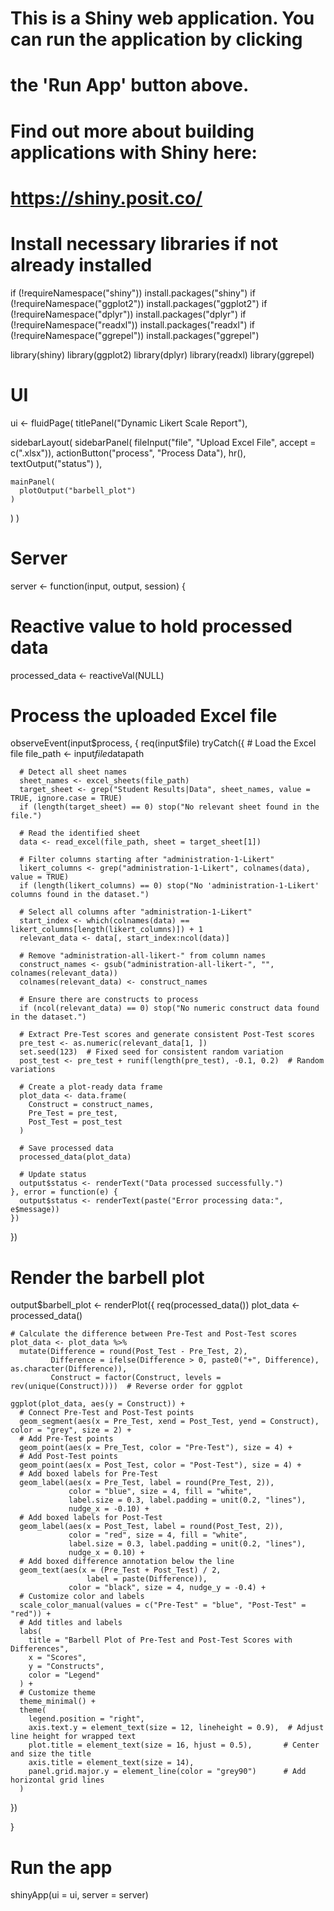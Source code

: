 # This is a Shiny web application. You can run the application by clicking
# the 'Run App' button above.
#
# Find out more about building applications with Shiny here:
#
#    https://shiny.posit.co/
#

# Install necessary libraries if not already installed
if (!requireNamespace("shiny")) install.packages("shiny")
if (!requireNamespace("ggplot2")) install.packages("ggplot2")
if (!requireNamespace("dplyr")) install.packages("dplyr")
if (!requireNamespace("readxl")) install.packages("readxl")
if (!requireNamespace("ggrepel")) install.packages("ggrepel")

library(shiny)
library(ggplot2)
library(dplyr)
library(readxl)
library(ggrepel)

# UI
ui <- fluidPage(
  titlePanel("Dynamic Likert Scale Report"),
  
  sidebarLayout(
    sidebarPanel(
      fileInput("file", "Upload Excel File", accept = c(".xlsx")),
      actionButton("process", "Process Data"),
      hr(),
      textOutput("status")
    ),
    
    mainPanel(
      plotOutput("barbell_plot")
    )
  )
)

# Server
server <- function(input, output, session) {
  # Reactive value to hold processed data
  processed_data <- reactiveVal(NULL)
  
  # Process the uploaded Excel file
  observeEvent(input$process, {
    req(input$file)
    tryCatch({
      # Load the Excel file
      file_path <- input$file$datapath
      
      # Detect all sheet names
      sheet_names <- excel_sheets(file_path)
      target_sheet <- grep("Student Results|Data", sheet_names, value = TRUE, ignore.case = TRUE)
      if (length(target_sheet) == 0) stop("No relevant sheet found in the file.")
      
      # Read the identified sheet
      data <- read_excel(file_path, sheet = target_sheet[1])
      
      # Filter columns starting after "administration-1-Likert"
      likert_columns <- grep("administration-1-Likert", colnames(data), value = TRUE)
      if (length(likert_columns) == 0) stop("No 'administration-1-Likert' columns found in the dataset.")
      
      # Select all columns after "administration-1-Likert"
      start_index <- which(colnames(data) == likert_columns[length(likert_columns)]) + 1
      relevant_data <- data[, start_index:ncol(data)]
      
      # Remove "administration-all-likert-" from column names
      construct_names <- gsub("administration-all-likert-", "", colnames(relevant_data))
      colnames(relevant_data) <- construct_names
      
      # Ensure there are constructs to process
      if (ncol(relevant_data) == 0) stop("No numeric construct data found in the dataset.")
      
      # Extract Pre-Test scores and generate consistent Post-Test scores
      pre_test <- as.numeric(relevant_data[1, ])
      set.seed(123)  # Fixed seed for consistent random variation
      post_test <- pre_test + runif(length(pre_test), -0.1, 0.2)  # Random variations
      
      # Create a plot-ready data frame
      plot_data <- data.frame(
        Construct = construct_names,
        Pre_Test = pre_test,
        Post_Test = post_test
      )
      
      # Save processed data
      processed_data(plot_data)
      
      # Update status
      output$status <- renderText("Data processed successfully.")
    }, error = function(e) {
      output$status <- renderText(paste("Error processing data:", e$message))
    })
  })
  
  
  # Render the barbell plot
  output$barbell_plot <- renderPlot({
    req(processed_data())
    plot_data <- processed_data()
    
    # Calculate the difference between Pre-Test and Post-Test scores
    plot_data <- plot_data %>% 
      mutate(Difference = round(Post_Test - Pre_Test, 2),
             Difference = ifelse(Difference > 0, paste0("+", Difference), as.character(Difference)),
             Construct = factor(Construct, levels = rev(unique(Construct))))  # Reverse order for ggplot
    
    ggplot(plot_data, aes(y = Construct)) +
      # Connect Pre-Test and Post-Test points
      geom_segment(aes(x = Pre_Test, xend = Post_Test, yend = Construct), color = "grey", size = 2) +
      # Add Pre-Test points
      geom_point(aes(x = Pre_Test, color = "Pre-Test"), size = 4) +
      # Add Post-Test points
      geom_point(aes(x = Post_Test, color = "Post-Test"), size = 4) +
      # Add boxed labels for Pre-Test
      geom_label(aes(x = Pre_Test, label = round(Pre_Test, 2)), 
                 color = "blue", size = 4, fill = "white", 
                 label.size = 0.3, label.padding = unit(0.2, "lines"),
                 nudge_x = -0.10) +
      # Add boxed labels for Post-Test
      geom_label(aes(x = Post_Test, label = round(Post_Test, 2)), 
                 color = "red", size = 4, fill = "white", 
                 label.size = 0.3, label.padding = unit(0.2, "lines"),
                 nudge_x = 0.10) +
      # Add boxed difference annotation below the line
      geom_text(aes(x = (Pre_Test + Post_Test) / 2, 
                     label = paste(Difference)), 
                 color = "black", size = 4, nudge_y = -0.4) +
      # Customize color and labels
      scale_color_manual(values = c("Pre-Test" = "blue", "Post-Test" = "red")) +
      # Add titles and labels
      labs(
        title = "Barbell Plot of Pre-Test and Post-Test Scores with Differences",
        x = "Scores",
        y = "Constructs",
        color = "Legend"
      ) +
      # Customize theme
      theme_minimal() +
      theme(
        legend.position = "right",
        axis.text.y = element_text(size = 12, lineheight = 0.9),  # Adjust line height for wrapped text
        plot.title = element_text(size = 16, hjust = 0.5),       # Center and size the title
        axis.title = element_text(size = 14),
        panel.grid.major.y = element_line(color = "grey90")      # Add horizontal grid lines
      )
  })
  
}

# Run the app
shinyApp(ui = ui, server = server)

